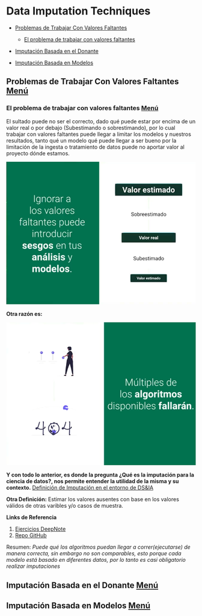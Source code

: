 # Data Imputation Techniques
- [Problemas de Trabajar Con Valores Faltantes](#problemas-de-trabajar-con-valores-faltantes-menú)
    - [El problema de trabajar con valores faltantes](#el-problema-de-trabajar-con-valores-faltantes-menú)
- [Imputación Basada en el Donante](#imputación-basada-en-el-donante-menú)

- [Imputación Basada en Modelos](#imputación-basada-en-modelos-menú)

## Problemas de Trabajar Con Valores Faltantes [Menú](#data-imputation-techniques)
### El problema de trabajar con valores faltantes [Menú](#data-imputation-techniques)
El sultado puede no ser el correcto, dado qué puede estar por encima de un valor real o por debajo (Subestimando o sobrestimando), por lo cual trabajar con valores faltantes puede llegar a limitar los modelos y nuestros resultados, tanto qué un modelo qué puede llegar a ser bueno por la limitación de la ingesta o tratamiento de datos puede no aportar valor al proyecto dónde estamos.

![DF1](/A05.DIT/A05.DIT-Imagenes/datafaltantes1.png)

**Otra razón es:**

![DF2](/A05.DIT/A05.DIT-Imagenes/datafaltantes2.png)

**Y con todo lo anterior, es donde la pregunta ¿Qué es la imputación para la ciencia de datos?, nos permite entender la utilidad de la misma y su contexto.** [Definición de Imputación en el entorno de DS&IA](https://tecnored.top/imputacion-de-datos-concepto-y-aplicacion-en-analisis-estadistico/)

**Otra Definición:** Estimar los valores ausentes con base en los valores válidos de otras varibles y/o casos de muestra.

**Links de Referencia**
1. [Ejercicios DeepNote](https://deepnote.com/workspace/platzi-escuela-datos-83832097-f136-43ff-b38d-abaa022e8ec7/project/datos-faltantes-imputacion-bdf84ff9-f66c-44c7-a67c-ca1115a2b683/notebook/live-imputation-missing-values-4e97ee324ee14fe486972a681c21e891) 
2. [Repo GitHub](https://github.com/platzi/curso-datos-faltantes-imputacion)

Resumen: *Puede qué los algoritmos puedan llegar a correr(ejecutarse) de manera correcta, sin embargo no son comparables, esto porque cada modelo está basado en diferentes datos, por lo tanto es casi obligatorio realizar imputaciones*

## Imputación Basada en el Donante [Menú](#data-imputation-techniques)

## Imputación Basada en Modelos [Menú](#data-imputation-techniques)

